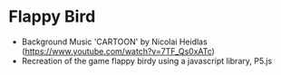 # Flappy Bird
- Background Music 'CARTOON' by Nicolai Heidlas (https://www.youtube.com/watch?v=7TF_Qs0xATc)
- Recreation of the game flappy birdy using a javascript library, P5.js

